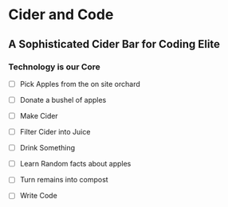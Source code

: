 # Cider and Code
## A Sophisticated Cider Bar for Coding Elite
### Technology is our Core

- [ ] Pick Apples from the on site orchard
- [ ] Donate a bushel of apples
- [ ] Make Cider
- [ ] Filter Cider into Juice
- [ ] Drink Something
- [ ] Learn Random facts about apples
- [ ] Turn remains into compost
- [ ] Write Code


